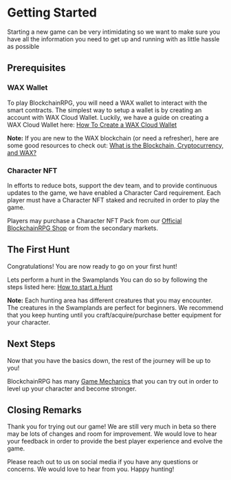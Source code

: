 # Getting Started

Starting a new game can be very intimidating so we want to make sure you have all the information you need to get up and running with as little hassle as possible

## Prerequisites

### WAX Wallet

To play BlockchainRPG, you will need a WAX wallet to interact with the smart contracts.
The simplest way to setup a wallet is by creating an account with WAX Cloud Wallet.
Luckily, we have a guide on creating a WAX Cloud Wallet here:
[How To Create a WAX Cloud Wallet](/docs/resources/wax-blockchain/wallet-creation)

**Note:** If you are new to the WAX blockchain (or need a refresher), here are some good resources to check out:
[What is the Blockchain, Cryptocurrency, and WAX?](/docs/resources/wax-blockchain/what-is-wax)

### Character NFT

In efforts to reduce bots, support the dev team, and to provide continuous updates to the game, we have enabled a Character Card requirement. Each player must have a Character NFT staked and recruited in order to play the game.

Players may purchase a Character NFT Pack from our [Official BlockchainRPG Shop](https://nfthive.io/drop/199) or from the secondary markets.

## The First Hunt

Congratulations! You are now ready to go on your first hunt!

Lets perform a hunt in the Swamplands
You can do so by following the steps listed here:
[How to start a Hunt](/docs/game-mechanics/hunting)

**Note:** Each hunting area has different creatures that you may encounter. The creatures in the Swamplands are perfect for beginners. We recommend that you keep hunting until you craft/acquire/purchase better equipment for your character.

## Next Steps

Now that you have the basics down, the rest of the journey will be up to you!

BlockchainRPG has many [Game Mechanics](/docs/category/game-mechanics/) that you can try out in order to level up your character and become stronger.

## Closing Remarks

Thank you for trying out our game! We are still very much in beta so there may be lots of changes and room for improvement. We would love to hear your feedback in order to provide the best player experience and evolve the game.

Please reach out to us on social media if you have any questions or concerns. We would love to hear from you. Happy hunting!
